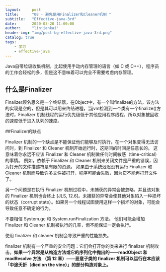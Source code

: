 ```yaml
---
layout:     post
title:      "08 - 避免使用Finalizer和Cleaner机制 "
subtitle:   "Effective-java-3rd"
date:       2020-03-20 11:00:00
author:     "linjiankai"
header-img: "img/post-bg-effective-java-3rd.png"
catalog: true
tags:
    - 学习
    - effective-java
---
```

Java自带垃圾收集机制，比起使用手动内存管理的语言（如 C 或 C++），程序员的工作会轻松的多，但是这不意味着可以完全不需要考虑内存管理。

## 什么是Finalizer

Finalizer顾名思义是一个终结器，在Object中，有一个叫finalize的方法，该方法的实现是空的，但是其可以用来终结进程，当jvm检测到一个类有一个finalize()方法时，Finalizer 机制线程的运行优先级低于其他应用程序线程，所以对象被回收的速度低于进入队列的速度。

##Finalizer的缺点

Finalizer 机制的一个缺点是不能保证他们能够及时执行，在一个对象变得无法访问时，到 Finalizer 和 Cleaner 机制开始运行时，这期间的时间是任意长的。 这意味着你永远不应该 Finalizer 和 Cleaner 机制做任何时间敏感（time-critical）的事情。 例如，依赖于 Finalizer 和 Cleaner 机制来关闭文件是严重的错误，因为打开的文件描述符是有限的资源。 如果由于系统迟迟没有运行 Finalizer 和 Cleaner 机制而导致许多文件被打开，程序可能会失败，因为它不能再打开文件了。

另一个问题是在执行 Finalizer 机制过程中，未捕获的异常会被忽略，并且该对象的 Finalizer 机制也会终止 [JLS, 12.6]。未捕获的异常会使其他对象陷入一种损坏的状态（corrupt state）。如果另一个线程试图使用这样一个损坏的对象，可能会导致任意不确定的行为。

不要相信 System.gc 和 System.runFinalization 方法。 他们可能会增加 Finalizer 和 Cleaner 机制被执行的几率，但不能保证一定会执行。

使用 finalizer 和 cleaner 机制会导致严重的性能损失。

finalizer 机制有一个严重的安全问题：它们会打开你的类来进行 finalizer 机制攻击。**如果一个异常是从构造方法或它的序列化中抛出的——readObject 和 readResolve 方法 （第 12 章）——恶意子类的 finalizer 机制可以运行在本应该「中途夭折（died on the vine）」的部分构造对象上。**
